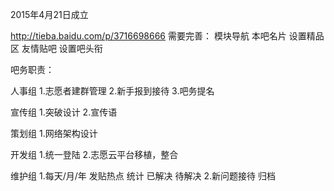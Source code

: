 2015年4月21日成立

http://tieba.baidu.com/p/3716698666
需要完善：
模块导航
本吧名片
设置精品区
友情贴吧
设置吧头衔

吧务职责：

人事组
1.志愿者建群管理
2.新手报到接待
3.吧务提名

宣传组
1.突破设计
2.宣传语

策划组
1.网络架构设计

开发组
1.统一登陆
2.志愿云平台移植，整合

维护组
1.每天/月/年 发贴热点 统计 已解决 待解决
2.新问题接待 归档